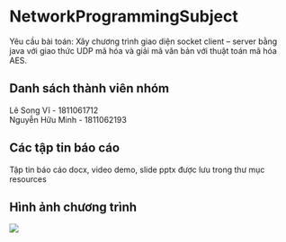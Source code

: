 # NetworkProgrammingSubject
Yêu cầu bài toán: Xây chương trình giao diện socket client – server bằng java với giao thức UDP mã hóa và giải mã văn bản với thuật toán mã hóa AES.

## Danh sách thành viên nhóm
Lê Song Vĩ - 1811061712  
Nguyễn Hữu Minh - 1811062193

## Các tập tin báo cáo
Tập tin báo cáo docx, video demo, slide pptx được lưu trong thư mục resources

## Hình ảnh chương trình
<img src="https://cdn.notevn.com/i6bvSZL5J.png" />
